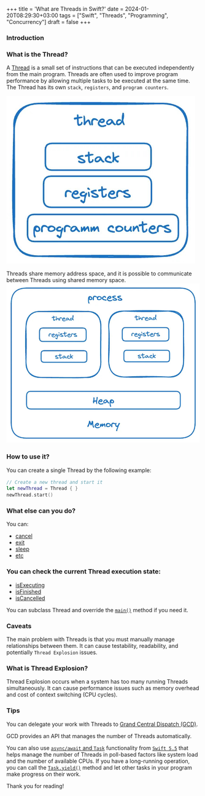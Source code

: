 +++
title = 'What are Threads in Swift?'
date = 2024-01-20T08:29:30+03:00
tags = ["Swift", "Threads", "Programming", "Concurrency"]
draft = false
+++

### Introduction

### What is the Thread?
A [Thread](https://developer.apple.com/documentation/foundation/thread) is a small set of instructions that can be executed independently from the main program.
Threads are often used to improve program performance by allowing multiple tasks to be executed at the same time.
The Thread has its own `stack`, `registers`, and `program counters`.

![alt image](images/0.jpg#center)

Threads share memory address space, and it is possible to communicate between Threads using shared memory space.
![alt image](images/1.jpg#center)

### How to use it?
You can create a single Thread by the following example:
``` swift
// Create a new thread and start it
let newThread = Thread { }
newThread.start()
```

### What else can you do?
You can:
- [cancel](https://developer.apple.com/documentation/foundation/thread/1411303-cancel)
- [exit](https://developer.apple.com/documentation/foundation/thread/1409404-exit)
- [sleep](https://developer.apple.com/documentation/foundation/thread/1413673-sleep)
- [etc](https://developer.apple.com/documentation/foundation/thread)

### You can check the current Thread execution state:

- [isExecuting](https://developer.apple.com/documentation/foundation/thread/1411240-isexecuting)
- [isFinished](https://developer.apple.com/documentation/foundation/thread/1409297-isfinished)
- [isCancelled](https://developer.apple.com/documentation/foundation/thread/1417366-iscancelled)

You can subclass Thread and override the [`main()`](https://developer.apple.com/documentation/foundation/thread/1418421-main) method if you need it.

### Caveats
The main problem with Threads is that you must manually manage relationships between them. It can cause testability, readability, and potentially `Thread Explosion` issues.

### What is Thread Explosion?
Thread Explosion occurs when a system has too many running Threads simultaneously. It can cause performance issues such as memory overhead and cost of context switching (CPU cycles).

### Tips
You can delegate your work with Threads to [Grand Central Dispatch (GCD)](https://developer.apple.com/documentation/DISPATCH).

GCD provides an API that manages the number of Threads automatically.

You can also use [`async/await` and `Task`](https://docs.swift.org/swift-book/documentation/the-swift-programming-language/concurrency/) functionality from [`Swift 5.5`](https://github.com/apple/swift/blob/swift-5.5-RELEASE/CHANGELOG.md) that helps manage the number of Threads in poll-based factors like system load and the number of available CPUs. If you have a long-running operation, you can call the [`Task.yield()`](https://developer.apple.com/documentation/swift/task/3814840-yield) method and let other tasks in your program make progress on their work.

Thank you for reading!
